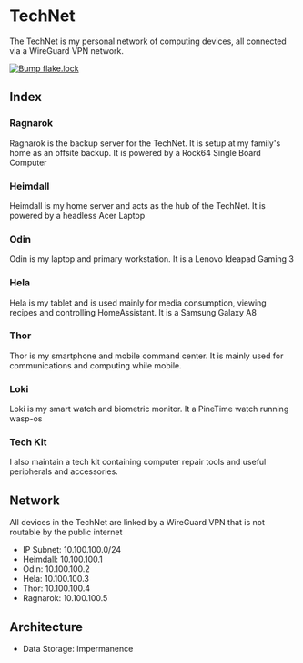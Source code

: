 # TechNet

The TechNet is my personal network of computing devices, all connected via a WireGuard VPN network.

[![Bump flake.lock](https://github.com/BeatLink/TechNet/actions/workflows/main.yml/badge.svg)](https://github.com/BeatLink/TechNet/actions/workflows/main.yml)

## Index

### Ragnarok

Ragnarok is the backup server for the TechNet. It is setup at my family's home as an offsite backup. It is powered by a Rock64 Single Board Computer

### Heimdall

Heimdall is my home server and acts as the hub of the TechNet. It is powered by a headless Acer Laptop

### Odin

Odin is my laptop and primary workstation. It is a Lenovo Ideapad Gaming 3

### Hela

Hela is my tablet and is used mainly for media consumption, viewing recipes and controlling HomeAssistant. It is a Samsung Galaxy A8

### Thor

Thor is my smartphone and mobile command center. It is mainly used for communications and computing while mobile.

### Loki

Loki is my smart watch and biometric monitor. It a PineTime watch running wasp-os

### Tech Kit

I also maintain a tech kit containing computer repair tools and useful peripherals and accessories.

## Network

All devices in the TechNet are linked by a WireGuard VPN that is not routable by the public internet

* IP Subnet:    10.100.100.0/24
* Heimdall:     10.100.100.1
* Odin:         10.100.100.2
* Hela:         10.100.100.3
* Thor:         10.100.100.4
* Ragnarok:     10.100.100.5


## Architecture

* Data Storage: Impermanence

